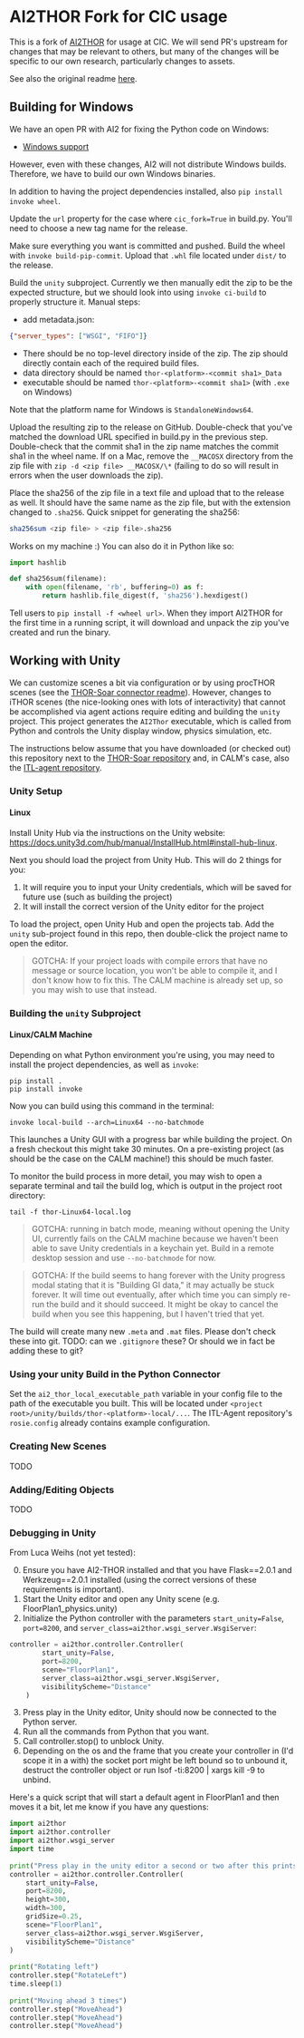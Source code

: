 # AI2THOR Fork for CIC usage

This is a fork of [AI2THOR](https://github.com/allenai/ai2thor) for usage at CIC. We will send PR's upstream for changes that may be relevant to others, but many of the changes will be specific to our own research, particularly changes to assets.

See also the original readme [here](./README.md).

## Building for Windows

We have an open PR with AI2 for fixing the Python code on Windows:

* [Windows support](https://github.com/allenai/ai2thor/pull/1192)

However, even with these changes, AI2 will not distribute Windows builds. Therefore, we have to build our own Windows binaries.

In addition to having the project dependencies installed, also `pip install invoke wheel`.

Update the `url` property for the case where `cic_fork=True` in build.py. You'll need to choose a new tag name for the release.

Make sure everything you want is committed and pushed.
Build the wheel with `invoke build-pip-commit`. Upload that `.whl` file located under `dist/` to the release.

Build the `unity` subproject. Currently we then manually edit the zip to be the expected structure, but we should look into using `invoke ci-build` to properly structure it. Manual steps:

* add metadata.json:

```json
{"server_types": ["WSGI", "FIFO"]}
```

* There should be no top-level directory inside of the zip. The zip should directly contain each of the required build files.
* data directory should be named `thor-<platform>-<commit sha1>_Data`
* executable should be named `thor-<platform>-<commit sha1>` (with `.exe` on Windows)

Note that the platform name for Windows is `StandaloneWindows64`.

Upload the resulting zip to the release on GitHub. Double-check that you've matched the download URL specified in build.py in the previous step. Double-check that the commit sha1 in the zip name matches the commit sha1 in the wheel name. If on a Mac, remove the `__MACOSX` directory from the zip file with `zip -d <zip file> __MACOSX/\*` (failing to do so will result in errors when the user downloads the zip).

Place the sha256 of the zip file in a text file and upload that to the release as well. It should have the same name as the zip file, but with the extension changed to `.sha256`. Quick snippet for generating the sha256:

```bash
sha256sum <zip file> > <zip file>.sha256
```

Works on my machine :) You can also do it in Python like so:

```python
import hashlib

def sha256sum(filename):
    with open(filename, 'rb', buffering=0) as f:
        return hashlib.file_digest(f, 'sha256').hexdigest()
```

Tell users to `pip install -f <wheel url>`. When they import AI2THOR for the first time in a running script, it will download and unpack the zip you've created and run the binary.

## Working with Unity

We can customize scenes a bit via configuration or by using procTHOR scenes (see the [THOR-Soar connector readme](https://github.com/Center-for-Integrated-Cognition/THOR-Soar/tree/main/connector#changing-the-scene-setup)). However, changes to iTHOR scenes (the nice-looking ones with lots of interactivity) that cannot be accomplished via agent actions require editing and building the `unity` project. This project generates the `AI2Thor` executable, which is called from Python and controls the Unity display window, physics simulation, etc.

The instructions below assume that you have downloaded (or checked out) this repository next to the [THOR-Soar repository](https://github.com/Center-for-Integrated-Cognition/THOR-Soar) and, in CALM's case, also the [ITL-agent repository](https://github.com/Center-for-Integrated-Cognition/ITL-Agent).

### Unity Setup

#### Linux

Install Unity Hub via the instructions on the Unity website: https://docs.unity3d.com/hub/manual/InstallHub.html#install-hub-linux.

Next you should load the project from Unity Hub. This will do 2 things for you:

1) It will require you to input your Unity credentials, which will be saved for future use (such as building the project)
2) It will install the correct version of the Unity editor for the project

To load the project, open Unity Hub and open the projects tab. Add the `unity` sub-project found in this repo, then double-click the project name to open the editor.

> GOTCHA: If your project loads with compile errors that have no message or source location, you won't be able to compile it, and I don't know how to fix this. The CALM machine is already set up, so you may wish to use that instead.

### Building the `unity` Subproject

#### Linux/CALM Machine

Depending on what Python environment you're using, you may need to install the project dependencies, as well as `invoke`:

    pip install .
    pip install invoke

Now you can build using this command in the terminal:

    invoke local-build --arch=Linux64 --no-batchmode

This launches a Unity GUI with a progress bar while building the project. On a fresh checkout this might take 30 minutes. On a pre-existing project (as should be the case on the CALM machine!) this should be much faster.

To monitor the build process in more detail, you may wish to open a separate terminal and tail the build log, which is output in the project root directory:

    tail -f thor-Linux64-local.log

> GOTCHA: running in batch mode, meaning without opening the Unity UI, currently fails on the CALM machine because we haven't been able to save Unity credentials in a keychain yet. Build in a remote desktop session and use `--no-batchmode` for now.

>GOTCHA: If the build seems to hang forever with the Unity progress modal stating that it is "Building GI data," it may actually be stuck forever. It will time out eventually, after which time you can simply re-run the build and it should succeed. It might be okay to cancel the build when you see this happening, but I haven't tried that yet.

The build will create many new `.meta` and `.mat` files. Please don't check these into git. TODO: can we `.gitignore` these? Or should we in fact be adding these to git?

### Using your unity Build in the Python Connector

Set the `ai2_thor_local_executable_path` variable in your config file to the path of the executable you built. This will be located under `<project root>/unity/builds/thor-<platform>-local/...`. The ITL-Agent repository's `rosie.config` already contains example configuration.

### Creating New Scenes

TODO

### Adding/Editing Objects

TODO

### Debugging in Unity

From Luca Weihs (not yet tested):

0. Ensure you have AI2-THOR installed and that you have Flask==2.0.1 and Werkzeug==2.0.1 installed (using the correct versions of these requirements is important).
1. Start the Unity editor and open any Unity scene (e.g. FloorPlan1_physics.unity)
2. Initialize the Python controller with the parameters `start_unity=False`, `port=8200`, and `server_class=ai2thor.wsgi_server.WsgiServer`:
 
```python
controller = ai2thor.controller.Controller(
        start_unity=False,
        port=8200,
        scene="FloorPlan1",
        server_class=ai2thor.wsgi_server.WsgiServer,
        visibilityScheme="Distance"
    )
```

3. Press play in the Unity editor, Unity should now be connected to the Python server.
4. Run all the commands from Python that you want.
5. Call controller.stop() to unblock Unity.
6. Depending on the os and the frame that you create your controller in (I'd scope it in a with) the socket port might be left bound so to unbound it, destruct the controller object or run lsof -ti:8200 | xargs kill -9 to unbind.
 
Here's a quick script that will start a default agent in FloorPlan1 and then moves it a bit, let me know if you have any questions:
 
```python
import ai2thor
import ai2thor.controller
import ai2thor.wsgi_server
import time
 
print("Press play in the unity editor a second or two after this prints.")
controller = ai2thor.controller.Controller(
    start_unity=False,
    port=8200,
    height=300,
    width=300,
    gridSize=0.25,
    scene="FloorPlan1",
    server_class=ai2thor.wsgi_server.WsgiServer,
    visibilityScheme="Distance"
)
 
print("Rotating left")
controller.step("RotateLeft")
time.sleep(1)
 
print("Moving ahead 3 times")
controller.step("MoveAhead")
controller.step("MoveAhead")
controller.step("MoveAhead")
```